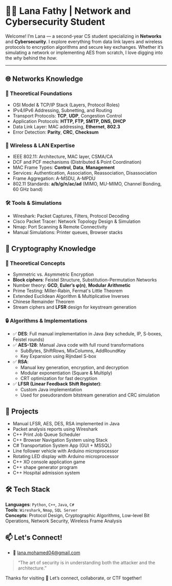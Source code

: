 # 👩‍💻 Lana Fathy | Network and Cybersecurity Student

Welcome! I’m Lana — a second-year CS student specializing in **Networks** and **Cybersecurity**. I explore everything from data link layers and wireless protocols to encryption algorithms and secure key exchanges. Whether it’s simulating a network or implementing AES from scratch, I love digging into the *why* behind the *how*.

---

## 🌐 Networks Knowledge

### 🧠 Theoretical Foundations
- OSI Model & TCP/IP Stack (Layers, Protocol Roles)
- IPv4/IPv6 Addressing, Subnetting, and Routing
- Transport Protocols: **TCP**, **UDP**, Congestion Control
- Application Protocols: **HTTP, FTP, SMTP, DNS, DHCP**
- Data Link Layer: MAC addressing, **Ethernet**, **802.3**
- Error Detection: **Parity**, **CRC**, **Checksum**

### 📶 Wireless & LAN Expertise
- IEEE 802.11: Architecture, MAC layer, CSMA/CA
- DCF and PCF mechanisms (Distributed & Point Coordination)
- MAC Frame Types: **Control**, **Data**, **Management**
- Services: Authentication, Association, Reassociation, Disassociation
- Frame Aggregation: A-MSDU, A-MPDU
- 802.11 Standards: **a/b/g/n/ac/ad** (MIMO, MU-MIMO, Channel Bonding, 60 GHz band)

### 🛠 Tools & Simulations
- Wireshark: Packet Captures, Filters, Protocol Decoding
- Cisco Packet Tracer: Network Topology Design & Simulation
- Nmap: Port Scanning & Remote Connectivity
- Manual Simulations: Printer queues, Browser stacks

## 🔐 Cryptography Knowledge

### 🧮 Theoretical Concepts
- Symmetric vs. Asymmetric Encryption
- **Block ciphers**: Feistel Structure, Substitution-Permutation Networks
- Number theory: **GCD**, **Euler’s φ(n)**, **Modular Arithmetic**
- Prime Testing: Miller-Rabin, Fermat's Little Theorem
- Extended Euclidean Algorithm & Multiplicative Inverses
- Chinese Remainder Theorem
- Stream ciphers and **LFSR** design for keystream generation

### 🔒 Algorithms & Implementations
- ✅ **DES**: Full manual implementation in Java (key schedule, IP, S-boxes, Feistel rounds)
- ✅ **AES-128**: Manual Java code with full round transformations
  - SubBytes, ShiftRows, MixColumns, AddRoundKey
  - Key Expansion using Rijndael S-box
- ✅ **RSA**:
  - Manual key generation, encryption, and decryption
  - Modular exponentiation (Square & Multiply)
  - CRT optimization for fast decryption
- ✅ **LFSR (Linear Feedback Shift Register)**:
  - Custom Java implementation
  - Used for pseudorandom bitstream generation and CRC simulation

## 🧪 Projects
-  Manual LFSR, AES, DES, RSA implemented in Java
-  Packet analysis reports using Wireshark
-  C++ Print Job Queue Scheduler
-  C++ Browser Navigation System using Stack
-  C# Transportation System App  (GUI + MSSQL)
-  Line follower vehicle with Arduino microprocessor
-  Rotating LED display with Arduino microprocessor
-  C++ XO console application game
-  C++ shape generator program
-  C++ Hospital admission system


## 🛠 Tech Stack
**Languages**: `Python`, `C++`, `Java`, `C#`  
**Tools**: `Wireshark`, `Nmap`, `SQL Server`  
**Concepts**: Protocol Design, Cryptographic Algorithms, Low-level Bit Operations, Network Security, Wireless Frame Analysis


## 📫 Let's Connect!
- 💌 lana.mohamed04@gmail.com


> “The art of security is in understanding both the attacker and the architecture.”

Thanks for visiting 💙 Let’s connect, collaborate, or CTF together!
